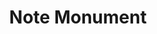 ---
pid: Ch568
title: Note Monument
location_transcription: Love Park
zipcode: '19125'
outside_phl: 
neighborhood: Fishtown,Kensington
age: '26'
age_range: 20-29
instagram: 
image_file_name: Ch_568.jpg
proposal_transcription: 
topic: Music
topic_summary: '0'
type: Other No Form
keywords_other: Music Note
credit: Steve Kane
image_labels: Double 8th note (15'x15')
twitter: 
facebook: 
permalink: "/monuments/ch568/"
layout: item-page
---